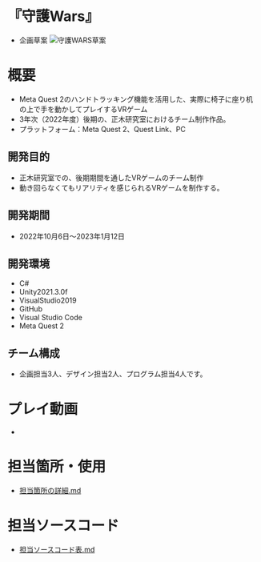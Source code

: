 # 『守護Wars』  
- 企画草案
![守護WARS草案](https://user-images.githubusercontent.com/103874162/212530568-cc03e8e7-80ef-43b2-9bda-0de7f7b069bf.png)  

# 概要
- Meta Quest 2のハンドトラッキング機能を活用した、実際に椅子に座り机の上で手を動かしてプレイするVRゲーム  
- 3年次（2022年度）後期の、正木研究室におけるチーム制作作品。  
- プラットフォーム：Meta Quest 2、Quest Link、PC  
## 開発目的
- 正木研究室での、後期期間を通したVRゲームのチーム制作  
- 動き回らなくてもリアリティを感じられるVRゲームを制作する。
## 開発期間
- 2022年10月6日～2023年1月12日  
## 開発環境
- C#
- Unity2021.3.0f  
- VisualStudio2019  
- GitHub  
- Visual Studio Code  
- Meta Quest 2  
## チーム構成
- 企画担当3人、デザイン担当2人、プログラム担当4人です。  
  
  
  
# プレイ動画
-     



# 担当箇所・使用
- [担当箇所の詳細.md](AreaOfResponsibility.md)   


# 担当ソースコード
- [担当ソースコード表.md](CadeTable.md)
